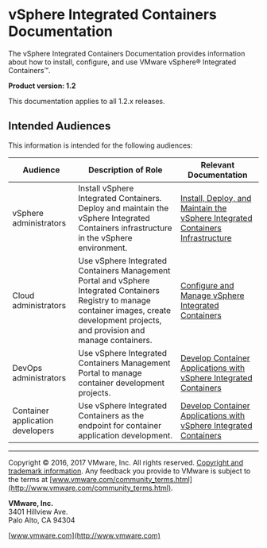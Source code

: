 # vSphere Integrated Containers Documentation

The vSphere Integrated Containers Documentation provides information about how to install, configure, and use VMware vSphere&reg; Integrated Containers&trade;.

**Product version: 1.2**

This documentation applies to all 1.2.x releases.

## Intended Audiences

This information is intended for the following audiences:

|**Audience**|**Description of Role**|**Relevant Documentation**|
|---|---|---|
|vSphere administrators|Install vSphere Integrated Containers. Deploy  and maintain the vSphere Integrated Containers infrastructure in the vSphere environment.|[Install, Deploy, and Maintain the vSphere Integrated Containers Infrastructure](vic_vsphere_admin/README.md)|
|Cloud administrators|Use vSphere Integrated Containers Management Portal and vSphere Integrated Containers Registry to manage container images, create development projects, and provision and manage containers. |[Configure and Manage vSphere Integrated Containers](vic_cloud_admin/README.md)|
|DevOps administrators|Use vSphere Integrated Containers Management Portal to manage container development projects.|[Develop Container Applications with vSphere Integrated Containers](vic_app_dev/README.md)|
|Container application developers|Use vSphere Integrated Containers as the endpoint for container application development.|[Develop Container Applications with vSphere Integrated Containers](vic_app_dev/README.md)|
 

----------

Copyright &copy; 2016, 2017 VMware, Inc. All rights reserved. [Copyright and trademark information](http://pubs.vmware.com/copyright-trademark.html). Any feedback you provide to VMware is subject to the terms at [www.vmware.com/community_terms.html](http://www.vmware.com/community_terms.html).

**VMware, Inc.**<br>
3401 Hillview Ave.<br>
Palo Alto, CA 94304

[www.vmware.com](http://www.vmware.com)
